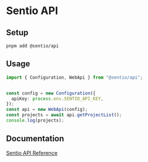 # Sentio API

## Setup

```
pnpm add @sentio/api
```

## Usage

```ts
import { Configuration, WebApi } from "@sentio/api";


const config = new Configuration({
  apiKey: process.env.SENTIO_API_KEY,
});
const api = new WebApi(config);
const projects = await api.getProjectList();
console.log(projects);
```

## Documentation

[Sentio API Reference](https://docs.sentio.xyz/reference)
